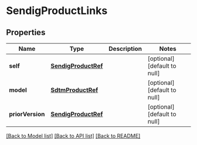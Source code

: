 # SendigProductLinks

## Properties
Name | Type | Description | Notes
------------ | ------------- | ------------- | -------------
**self** | [**SendigProductRef**](SendigProductRef.md) |  | [optional] [default to null]
**model** | [**SdtmProductRef**](SdtmProductRef.md) |  | [optional] [default to null]
**priorVersion** | [**SendigProductRef**](SendigProductRef.md) |  | [optional] [default to null]

[[Back to Model list]](../README.md#documentation-for-models) [[Back to API list]](../README.md#documentation-for-api-endpoints) [[Back to README]](../README.md)



